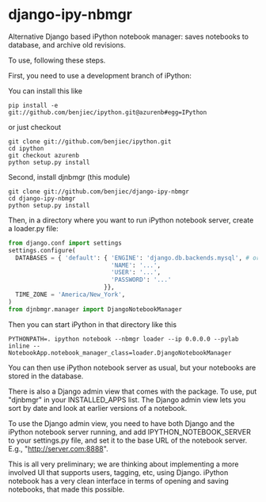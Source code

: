 django-ipy-nbmgr
================

Alternative Django based iPython notebook manager: saves notebooks to database,
and archive old revisions.

To use, following these steps.

First, you need to use a development branch of iPython:

You can install this like

```
pip install -e git://github.com/benjiec/ipython.git@azurenb#egg=IPython
```

or just checkout 

```
git clone git://github.com/benjiec/ipython.git
cd ipython
git checkout azurenb
python setup.py install
```

Second, install djnbmgr (this module)

```
git clone git://github.com/benjiec/django-ipy-nbmgr
cd django-ipy-nbmgr
python setup.py install
```

Then, in a directory where you want to run iPython notebook server, create a
loader.py file:

```python
from django.conf import settings
settings.configure(
  DATABASES = { 'default': { 'ENGINE': 'django.db.backends.mysql', # or whatever your favorite db is
                             'NAME': '...',
                             'USER': '...',
                             'PASSWORD': '...'
                           }},
  TIME_ZONE = 'America/New_York',
)
from djnbmgr.manager import DjangoNotebookManager
```

Then you can start iPython in that directory like this

```
PYTHONPATH=. ipython notebook --nbmgr loader --ip 0.0.0.0 --pylab inline --NotebookApp.notebook_manager_class=loader.DjangoNotebookManager
```

You can then use iPython notebook server as usual, but your notebooks are
stored in the database.

There is also a Django admin view that comes with the package. To use, put
"djnbmgr" in your INSTALLED_APPS list. The Django admin view lets you sort by
date and look at earlier versions of a notebook.

To use the Django admin view, you need to have both Django and the iPython
notebook server running, and add IPYTHON_NOTEBOOK_SERVER to your settings.py
file, and set it to the base URL of the notebook server. E.g.,
"http://server.com:8888".

This is all very preliminary; we are thinking about implementing a more
involved UI that supports users, tagging, etc, using Django. iPython notebook
has a very clean interface in terms of opening and saving notebooks, that made
this possible.

